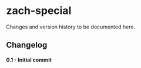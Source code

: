 # zach-special

Changes and version history to be documented here.

Changelog
---
#### 0.1 - Initial commit
